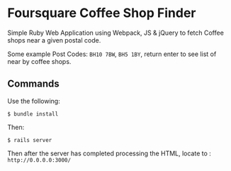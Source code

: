 # Foursquare Coffee Shop Finder
Simple Ruby Web Application using Webpack, JS & jQuery to fetch Coffee shops near a given postal code.

Some example Post Codes: `BH10 7BW`, `BH5 1BY`, return enter to see list of near by coffee shops.

## Commands
Use the following:

```$ bundle install```

Then:

```$ rails server```

Then after the server has completed processing the HTML, locate to : `http://0.0.0.0:3000/`


